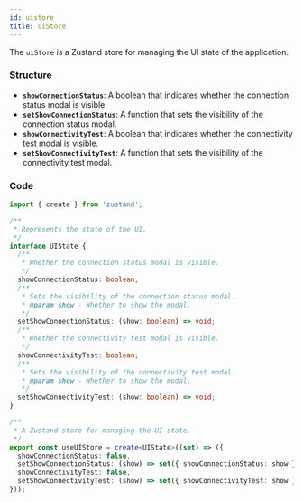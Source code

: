 ```yaml
---
id: uistore
title: uiStore
---
```


The `uiStore` is a Zustand store for managing the UI state of the application.

### Structure

- **`showConnectionStatus`**: A boolean that indicates whether the connection status modal is visible.
- **`setShowConnectionStatus`**: A function that sets the visibility of the connection status modal.
- **`showConnectivityTest`**: A boolean that indicates whether the connectivity test modal is visible.
- **`setShowConnectivityTest`**: A function that sets the visibility of the connectivity test modal.

### Code

```typescript
import { create } from 'zustand';

/**
 * Represents the state of the UI.
 */
interface UIState {
  /**
   * Whether the connection status modal is visible.
   */
  showConnectionStatus: boolean;
  /**
   * Sets the visibility of the connection status modal.
   * @param show - Whether to show the modal.
   */
  setShowConnectionStatus: (show: boolean) => void;
  /**
   * Whether the connectivity test modal is visible.
   */
  showConnectivityTest: boolean;
  /**
   * Sets the visibility of the connectivity test modal.
   * @param show - Whether to show the modal.
   */
  setShowConnectivityTest: (show: boolean) => void;
}

/**
 * A Zustand store for managing the UI state.
 */
export const useUIStore = create<UIState>((set) => ({
  showConnectionStatus: false,
  setShowConnectionStatus: (show) => set({ showConnectionStatus: show }),
  showConnectivityTest: false,
  setShowConnectivityTest: (show) => set({ showConnectivityTest: show }),
}));
